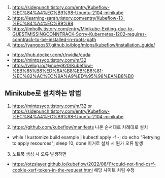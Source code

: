 1. https://sidepunch.tistory.com/entry/Kubeflow-%EC%84%A4%EC%B9%98-Ubuntu-2104-minikube
2. https://learning-sarah.tistory.com/entry/Kubeflow-13-%EC%84%A4%EC%B9%98
3. https://jmholly.tistory.com/entry/Minikube-Exiting-due-to-GUESTMISSINGCONNTRACK-Sorry-Kubernetes-1202-requires-conntrack-to-be-installed-in-roots-path
4. https://yangoos57.github.io/blog/mlops/kubeflow/installation_guide/


- https://hub.docker.com/r/nvidia/cuda
- https://mintpsyco.tistory.com/m/32
- https://velog.io/@moey920/Kubeflow-%EB%85%B8%ED%8A%B8%EB%B6%81-%EC%82%AC%EC%9A%A9%ED%95%98%EA%B8%B0




## Minikube로 설치하는 방법
1. https://mintpsyco.tistory.com/m/32 or https://sidepunch.tistory.com/entry/Kubeflow-%EC%84%A4%EC%B9%98-Ubuntu-2104-minikube

2. https://github.com/kubeflow/manifests 나온 순서대로 차례대로 설치
- while ! kustomize build example | kubectl apply -f -; do echo "Retrying to apply resources"; sleep 10; done 이거로 설치 시 뭔가 오류 발생

3. 노트북 생성 시 오류 발생하면
- https://otzslayer.github.io/kubeflow/2022/06/11/could-not-find-csrf-cookie-xsrf-token-in-the-request.html 해당 사이트 처럼 수정


